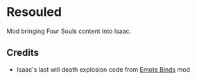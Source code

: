 # Resouled
Mod bringing Four Souls content into Isaac.

## Credits
- Isaac's last will death explosion code from [Emote Binds](https://steamcommunity.com/sharedfiles/filedetails/?id=3034946842) mod